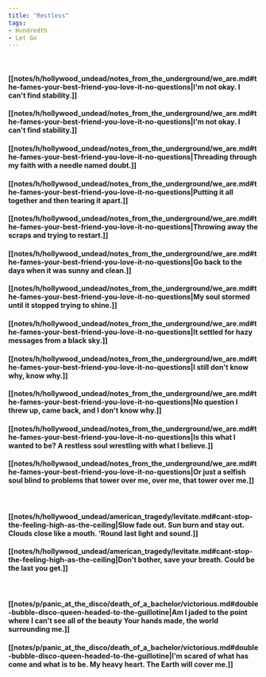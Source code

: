```yaml
---
title: "Restless"
tags:
- Hundredth
- Let Go
---
```

&nbsp;
#### [[notes/h/hollywood_undead/notes_from_the_underground/we_are.md#the-fames-your-best-friend-you-love-it-no-questions|I'm not okay. I can't find stability.]]
#### [[notes/h/hollywood_undead/notes_from_the_underground/we_are.md#the-fames-your-best-friend-you-love-it-no-questions|I'm not okay. I can't find stability.]]
#### [[notes/h/hollywood_undead/notes_from_the_underground/we_are.md#the-fames-your-best-friend-you-love-it-no-questions|Threading through my faith with a needle named doubt.]]
#### [[notes/h/hollywood_undead/notes_from_the_underground/we_are.md#the-fames-your-best-friend-you-love-it-no-questions|Putting it all together and then tearing it apart.]]
#### [[notes/h/hollywood_undead/notes_from_the_underground/we_are.md#the-fames-your-best-friend-you-love-it-no-questions|Throwing away the scraps and trying to restart.]]
#### [[notes/h/hollywood_undead/notes_from_the_underground/we_are.md#the-fames-your-best-friend-you-love-it-no-questions|Go back to the days when it was sunny and clean.]]
#### [[notes/h/hollywood_undead/notes_from_the_underground/we_are.md#the-fames-your-best-friend-you-love-it-no-questions|My soul stormed until it stopped trying to shine.]]
#### [[notes/h/hollywood_undead/notes_from_the_underground/we_are.md#the-fames-your-best-friend-you-love-it-no-questions|It settled for hazy messages from a black sky.]]
#### [[notes/h/hollywood_undead/notes_from_the_underground/we_are.md#the-fames-your-best-friend-you-love-it-no-questions|I still don't know why, know why.]]
#### [[notes/h/hollywood_undead/notes_from_the_underground/we_are.md#the-fames-your-best-friend-you-love-it-no-questions|No question I threw up, came back, and I don't know why.]]
#### [[notes/h/hollywood_undead/notes_from_the_underground/we_are.md#the-fames-your-best-friend-you-love-it-no-questions|Is this what I wanted to be? A restless soul wrestling with what I believe.]]
#### [[notes/h/hollywood_undead/notes_from_the_underground/we_are.md#the-fames-your-best-friend-you-love-it-no-questions|Or just a selfish soul blind to problems that tower over me, over me, that tower over me.]]
&nbsp;
#### [[notes/h/hollywood_undead/american_tragedy/levitate.md#cant-stop-the-feeling-high-as-the-ceiling|Slow fade out. Sun burn and stay out. Clouds close like a mouth. 'Round last light and sound.]]
#### [[notes/h/hollywood_undead/american_tragedy/levitate.md#cant-stop-the-feeling-high-as-the-ceiling|Don't bother, save your breath. Could be the last you get.]]
&nbsp;
#### [[notes/p/panic_at_the_disco/death_of_a_bachelor/victorious.md#double-bubble-disco-queen-headed-to-the-guillotine|Am I jaded to the point where I can't see all of the beauty Your hands made, the world surrounding me.]]
#### [[notes/p/panic_at_the_disco/death_of_a_bachelor/victorious.md#double-bubble-disco-queen-headed-to-the-guillotine|I'm scared of what has come and what is to be. My heavy heart. The Earth will cover me.]]
